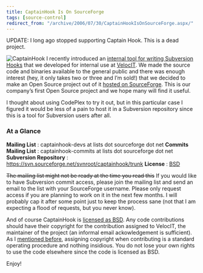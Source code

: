 ```yaml
---
title: CaptainHook Is On SourceForge
tags: [source-control]
redirect_from: "/archive/2006/07/30/CaptainHookIsOnSourceForge.aspx/"
---
```


UPDATE: I long ago stopped supporting Captain Hook. This is a dead
project.

![CaptainHook](https://haacked.com/assets/images/captainhook.gif) I recently
introduced an [internal tool for writing Subversion
Hooks](https://haacked.com/archive/2006/07/27/IntroducingCaptainHookASubversionHookFrameworkFor.NET.aspx "Introducing CaptainHook")
that we developed for internal use at
[VelocIT](http://veloc-it.com/ "VelocIT"). We made the source code and
binaries available to the general public and there was enough interest
(hey, it only takes two or three and I’m sold!) that we decided to make
an Open Source project out of it [hosted on
SourceForge](https://sourceforge.net/projects/captainhook/ "SourceForge").
This is our company’s first Open Source project and we hope many will
find it useful.

I thought about using CodePlex to try it out, but in this particular
case I figured it would be less of a pain to host it in a Subversion
repository since this is a tool for Subversion users after all.

### At a Glance

**Mailing List**
:   captainhook-devs at lists dot sourceforge dot net
**Commits Mailing List**
:   captainhook-commits at lists dot sourceforge dot net
**Subversion Repository**
:   https://svn.sourceforge.net/svnroot/captainhook/trunk
**License**
:   [BSD](http://www.opensource.org/licenses/bsd-license.php "BSD License")

~~The mailing list might not be ready at the time you read this~~ If you
would like to have Subversion commit access, please join the mailing
list and send an email to the list with your SourceForge username.
Please only request access if you are planning to work on it in the next
few months. I will probably cap it after some point just to keep the
process sane (not that I am expecting a flood of requests, but you never
know).

And of course CaptainHook is [licensed as
BSD](http://www.opensource.org/licenses/bsd-license.php "BSD License").
Any code contributions should have their copyright for the contribution
assigned to VelocIT, the maintainer of the project (an informal email
ackowledgement is sufficient). As I [mentioned
before](https://haacked.com/archive/2006/01/26/WhoOwnstheCopyrightforAnOpenSourceProject.aspx "Who Owns The Copyright"),
assigning copyright when contributing is a standard operating procedure
and nothing insidious. You do not lose your own rights to use the code
elsewhere since the code is licensed as BSD.

Enjoy!

